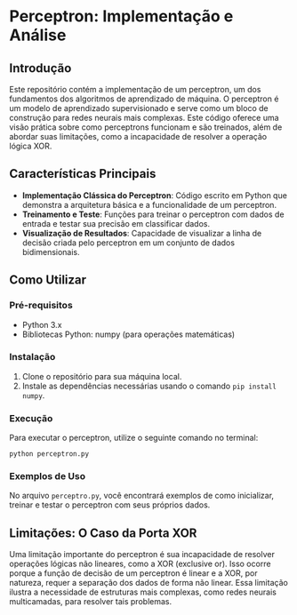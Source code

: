 # Perceptron: Implementação e Análise

## Introdução
Este repositório contém a implementação de um perceptron, um dos fundamentos dos algoritmos de aprendizado de máquina. O perceptron é um modelo de aprendizado supervisionado e serve como um bloco de construção para redes neurais mais complexas. Este código oferece uma visão prática sobre como perceptrons funcionam e são treinados, além de abordar suas limitações, como a incapacidade de resolver a operação lógica XOR.

## Características Principais
- **Implementação Clássica do Perceptron**: Código escrito em Python que demonstra a arquitetura básica e a funcionalidade de um perceptron.
- **Treinamento e Teste**: Funções para treinar o perceptron com dados de entrada e testar sua precisão em classificar dados.
- **Visualização de Resultados**: Capacidade de visualizar a linha de decisão criada pelo perceptron em um conjunto de dados bidimensionais.

## Como Utilizar
### Pré-requisitos
- Python 3.x
- Bibliotecas Python: numpy (para operações matemáticas)

### Instalação
1. Clone o repositório para sua máquina local.
2. Instale as dependências necessárias usando o comando `pip install numpy`.

### Execução
Para executar o perceptron, utilize o seguinte comando no terminal:
```
python perceptron.py
```

### Exemplos de Uso
No arquivo `perceptro.py`, você encontrará exemplos de como inicializar, treinar e testar o perceptron com seus próprios dados.

## Limitações: O Caso da Porta XOR
Uma limitação importante do perceptron é sua incapacidade de resolver operações lógicas não lineares, como a XOR (exclusive or). Isso ocorre porque a função de decisão de um perceptron é linear e a XOR, por natureza, requer a separação dos dados de forma não linear. Essa limitação ilustra a necessidade de estruturas mais complexas, como redes neurais multicamadas, para resolver tais problemas.

